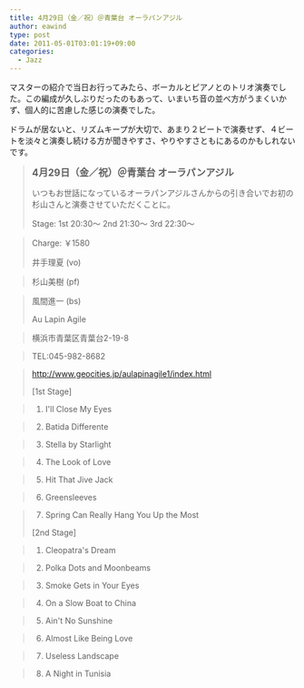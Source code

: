 ```yaml
---
title: 4月29日（金／祝）＠青葉台 オーラパンアジル
author: eawind
type: post
date: 2011-05-01T03:01:19+09:00
categories:
  - Jazz
---
```

マスターの紹介で当日お行ってみたら、ボーカルとピアノとのトリオ演奏でした。この編成が久しぶりだったのもあって、いまいち音の並べ方がうまくいかず、個人的に苦慮した感じの演奏でした。

ドラムが居ないと、リズムキープが大切で、あまり２ビートで演奏せず、４ビートを淡々と演奏し続ける方が聞きやすさ、やりやすさともにあるのかもしれないです。

> **<big>4月29日（金／祝）＠青葉台 オーラパンアジル</big>**
>
> いつもお世話になっているオーラパンアジルさんからの引き合いでお初の杉山さんと演奏させていただくことに。
>
> Stage: 1st 20:30〜 2nd 21:30〜 3rd 22:30〜

> Charge: ￥1580
>
> 井手理夏 (vo)

> 杉山美樹 (pf)

> 風間進一 (bs)
>
> Au Lapin Agile

> 横浜市青葉区青葉台2-19-8

> TEL:045-982-8682

> http://www.geocities.jp/aulapinagile1/index.html
>
> [1st Stage]

> 1. I'll Close My Eyes

> 2. Batida Differente

> 3. Stella by Starlight

> 4. The Look of Love

> 5. Hit That Jive Jack

> 6. Greensleeves

> 7. Spring Can Really Hang You Up the Most
>
> [2nd Stage]

> 1. Cleopatra's Dream

> 2. Polka Dots and Moonbeams

> 3. Smoke Gets in Your Eyes

> 4. On a Slow Boat to China

> 5. Ain't No Sunshine

> 6. Almost Like Being Love

> 7. Useless Landscape

> 8. A Night in Tunisia
